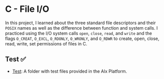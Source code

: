 # C - File I/O
In this project, I learned about the three standard file descriptors
and their `POSIX` names as well as the difference between function and system calls.
I practiced using the I/O system calls `open`, `close`, `read`, and `write`
and the flags `O_CREAT`, `O_EXCL`, `O_RDONLY`, `O_WRONLY`, and `O_RDWR`
to create, open, close, read, write, set permissions of files in C.

## Test :white_check_mark:
* [Test](https://github.com/Mdigo12/alx-low_level_programming/tree/main/0x15-file_io/test_f):
A folder with test files provided in the Alx Platform.
